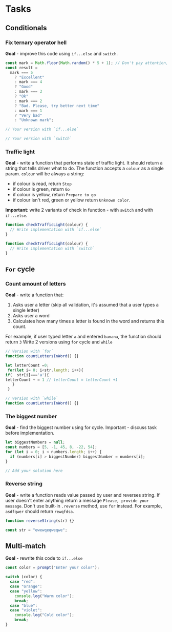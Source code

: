 # Tasks

## Conditionals

### Fix ternary operator hell

**Goal** - improve this code using `if...else` and `switch`.

```js
const mark = Math.floor(Math.random() * 5 + 1); // Don't pay attention; in this variable random integer between 1 and 5
const result =
  mark === 5
    ? "Excellent"
    : mark === 4
    ? "Good"
    : mark === 3
    ? "Ok"
    : mark === 2
    ? "Bad. Please, try better next time"
    : mark === 1
    ? "Very bad"
    : "Unknown mark";
```

```js
// Your version with `if...else`
```

```js
// Your version with `switch`
```

### Traffic light

**Goal** - write a function that performs state of traffic light. It should return a string that tells driver what to do. The function accepts a `colour` as a single param. `colour` will be always a string:

- if colour is read, return `Stop`
- if colour is green, return `Go`
- if colour is yellow, return `Prepare to go`
- if colour isn't red, green or yellow return `Unknown color`.

**Important**: write 2 variants of check in function - with `switch` and with `if...else`.

```js
function checkTrafficLight(colour) {
  // Write implementation with `if...else`
}
```

```js
function checkTrafficLight(colour) {
  // Write implementation with `switch`
}
```

## `For` cycle

### Count amount of letters

**Goal** - write a function that:

1. Asks user a letter (skip all validation, it's assumed that a user types a single letter)
2. Asks user a word
3. Calculates how many times a letter is found in the word and returns this count.

For example, if user typed letter `a` and entered `banana`, the function should return `3`
Write 2 versions using `for` cycle and `while`

```js
// Version with `for`
function countLettersInWord() {}

let letterCount =0;
 for(let i= 0; i<str.length; i++){
if(  str[i]==='a'){
letterCount + = 1 // letterCount = letterCount +1
   }
 }
```

```js
// Version with `while`
function countLettersInWord() {}
```

### The biggest number

**Goal** - find the biggest number using for cycle. Important - discuss task before implementation.

```js
let biggestNumbers = null;
const numbers = [5, -1, 45, 8, -22, 54];
for (let i = 0; i < numbers.length; i++) {
  if (numbers[i] > biggestNumber) biggestNumber = numbers[i];
}

// Add your solution here
```

### Reverse string

**Goal** - write a function reads value passed by user and reverses string. If user doesn't enter anything return a message `Please, provide your message`. Don't use built-in `.reverse` method, use `for` instead.
For example, `asdfqwer` should return `rewqfdsa`.

```js
function reverseString(str) {}
```

```js
const str = "ewewqeqweqwe";
```

## Multi-match

**Goal** - rewrite this code to `if...else`

```js
const color = prompt("Enter your color");

switch (color) {
  case "red":
  case "orange":
  case "yellow":
    console.log("Warm color");
    break;
  case "blue":
  case "violet":
    console.log("Cold color");
    break;
}
```
